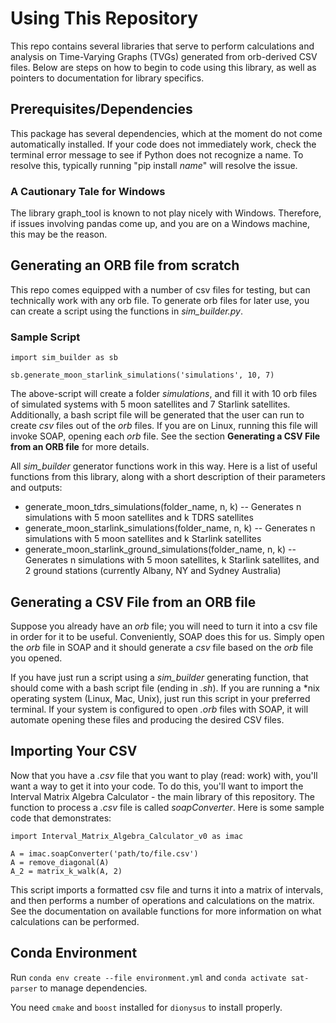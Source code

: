 # Using This Repository

This repo contains several libraries that serve to perform calculations and analysis on Time-Varying Graphs (TVGs) generated from orb-derived CSV files. Below are steps on how to begin to code using this library, as well as pointers to documentation for library specifics.

## Prerequisites/Dependencies

This package has several dependencies, which at the moment do not come automatically installed. If your code does not immediately work, check the terminal error message to see if Python does not recognize a name. To resolve this, typically running "pip install *name*" will resolve the issue.

### A Cautionary Tale for Windows

The library graph_tool is known to not play nicely with Windows. Therefore, if issues involving pandas come up, and you are on a Windows machine, this may be the reason. 

## Generating an ORB file from scratch

This repo comes equipped with a number of csv files for testing, but can technically work with any orb file. To generate orb files for later use, you can create a script using the functions in *sim_builder.py*. 

### Sample Script

    import sim_builder as sb
    
    sb.generate_moon_starlink_simulations('simulations', 10, 7)

The above-script will create a folder *simulations*, and fill it with 10 orb files of simulated systems with 5 moon satellites and 7 Starlink satellites. Additionally, a bash script file will be generated that the user can run to create *csv* files out of the *orb* files. If you are on Linux, running this file will invoke SOAP, opening each *orb* file. See the section **Generating a CSV File from an ORB file** for more details.

All *sim_builder* generator functions work in this way. Here is a list of useful functions from this library, along with a short description of their parameters and outputs:

- generate_moon_tdrs_simulations(folder_name, n, k)
-- Generates n simulations with 5 moon satellites and k TDRS satellites
- generate_moon_starlink_simulations(folder_name, n, k)
-- Generates n simulations with 5 moon satellites and k Starlink satellites
- generate_moon_starlink_ground_simulations(folder_name, n, k)
-- Generates n simulations with 5 moon satellites, k Starlink satellites, and 2 ground stations (currently Albany, NY and Sydney Australia)


## Generating a CSV File from an ORB file

Suppose you already have an *orb* file; you will need to turn it into a csv file in order for it to be useful. Conveniently, SOAP does this for us. Simply open the *orb* file in SOAP and it should generate a *csv* file based on the *orb* file you opened. 

If you have just run a script using a *sim_builder* generating function, that should come with a bash script file (ending in *.sh*). If you are running a \*nix operating system (Linux, Mac, Unix), just run this script in your preferred terminal. If your system is configured to open *.orb* files with SOAP, it will automate opening these files and producing the desired CSV files.


## Importing Your CSV

Now that you have a *.csv* file that you want to play (read: work) with, you'll want a way to get it into your code. To do this, you'll want to import the Interval Matrix Algebra Calculator - the main library of this repository. The function to process a *.csv* file is called *soapConverter*. Here is some sample code that demonstrates:

    import Interval_Matrix_Algebra_Calculator_v0 as imac
    
    A = imac.soapConverter('path/to/file.csv')
    A = remove_diagonal(A)
    A_2 = matrix_k_walk(A, 2)

This script imports a formatted csv file and turns it into a matrix of intervals, and then performs a number of operations and calculations on the matrix. See the documentation on available functions for more information on what calculations can be performed.


## Conda Environment

Run `conda env create --file environment.yml` and `conda activate sat-parser` to manage dependencies.

You need `cmake` and `boost` installed for `dionysus` to install properly.